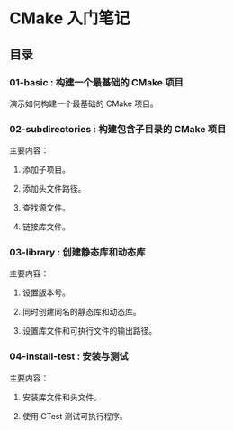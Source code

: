 # CMake 入门笔记

## 目录

### 01-basic : 构建一个最基础的 CMake 项目

演示如何构建一个最基础的 CMake 项目。

### 02-subdirectories : 构建包含子目录的 CMake 项目

主要内容：

1. 添加子项目。

2. 添加头文件路径。

3. 查找源文件。

4. 链接库文件。

### 03-library : 创建静态库和动态库

主要内容：

1. 设置版本号。

2. 同时创建同名的静态库和动态库。

3. 设置库文件和可执行文件的输出路径。

### 04-install-test : 安装与测试

主要内容：

1. 安装库文件和头文件。

2. 使用 CTest 测试可执行程序。